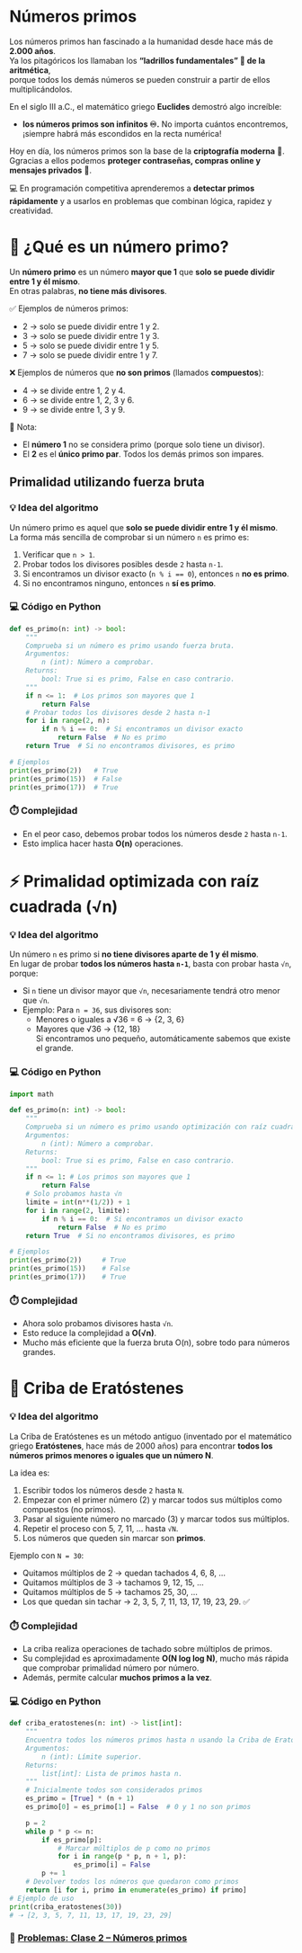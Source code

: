 # Números primos

Los números primos han fascinado a la humanidad desde hace más de **2.000 años**.  
Ya los pitagóricos los llamaban los **“ladrillos fundamentales” 🧱 de la aritmética**,  
porque todos los demás números se pueden construir a partir de ellos multiplicándolos.  

En el siglo III a.C., el matemático griego **Euclides** demostró algo increíble:  
- **los números primos son infinitos ♾️.**  No importa cuántos encontremos, ¡siempre habrá más escondidos en la recta numérica!  

Hoy en día, los números primos son la base de la **criptografía moderna** 🔐. Ggracias a ellos podemos **proteger contraseñas, compras online y mensajes privados** 📲.  

💻 En programación competitiva aprenderemos a **detectar primos rápidamente** y a usarlos en problemas que combinan lógica, rapidez y creatividad.

# 🔎 ¿Qué es un número primo?  

Un **número primo** es un número **mayor que 1** que **solo se puede dividir entre 1 y él mismo**.  
En otras palabras, **no tiene más divisores**.  

✅ Ejemplos de números primos:  
- 2 → solo se puede dividir entre 1 y 2.  
- 3 → solo se puede dividir entre 1 y 3.  
- 5 → solo se puede dividir entre 1 y 5.  
- 7 → solo se puede dividir entre 1 y 7.  

❌ Ejemplos de números que **no son primos** (llamados **compuestos**):  
- 4 → se divide entre 1, 2 y 4.  
- 6 → se divide entre 1, 2, 3 y 6.  
- 9 → se divide entre 1, 3 y 9.  

📌 Nota:  
- El **número 1** no se considera primo (porque solo tiene un divisor).  
- El **2** es el **único primo par**. Todos los demás primos son impares.  

## Primalidad utilizando fuerza bruta

### 💡 Idea del algoritmo
Un número primo es aquel que **solo se puede dividir entre 1 y él mismo**.  
La forma más sencilla de comprobar si un número `n` es primo es:  
1. Verificar que `n > 1`.  
2. Probar todos los divisores posibles desde `2` hasta `n-1`.  
3. Si encontramos un divisor exacto (`n % i == 0`), entonces `n` **no es primo**.  
4. Si no encontramos ninguno, entonces `n` **sí es primo**.  

### 💻 Código en Python
```python
def es_primo(n: int) -> bool:
    """
    Comprueba si un número es primo usando fuerza bruta.
    Argumentos:
        n (int): Número a comprobar.
    Returns:
        bool: True si es primo, False en caso contrario.
    """
    if n <= 1:  # Los primos son mayores que 1
        return False
    # Probar todos los divisores desde 2 hasta n-1
    for i in range(2, n):
        if n % i == 0:  # Si encontramos un divisor exacto
            return False  # No es primo
    return True  # Si no encontramos divisores, es primo

# Ejemplos
print(es_primo(2))   # True
print(es_primo(15))  # False
print(es_primo(17))  # True
```

### ⏱️ Complejidad
- En el peor caso, debemos probar todos los números desde `2` hasta `n-1`.  
- Esto implica hacer hasta **O(n)** operaciones.  

# ⚡ Primalidad optimizada con raíz cuadrada (√n)

### 💡 Idea del algoritmo
Un número `n` es primo si **no tiene divisores aparte de 1 y él mismo**.  
En lugar de probar **todos los números hasta `n-1`**, basta con probar hasta `√n`, porque:  

- Si `n` tiene un divisor mayor que `√n`, necesariamente tendrá otro menor que `√n`.  
- Ejemplo: Para `n = 36`, sus divisores son:  
  - Menores o iguales a √36 = 6 → {2, 3, 6}  
  - Mayores que √36 → {12, 18}  
  Si encontramos uno pequeño, automáticamente sabemos que existe el grande.

### 💻 Código en Python
```python
import math

def es_primo(n: int) -> bool:
    """
    Comprueba si un número es primo usando optimización con raíz cuadrada.
    Argumentos:
        n (int): Número a comprobar.
    Returns:
        bool: True si es primo, False en caso contrario.
    """
    if n <= 1: # Los primos son mayores que 1
        return False
    # Solo probamos hasta √n
    limite = int(n**(1/2)) + 1
    for i in range(2, limite):
        if n % i == 0:  # Si encontramos un divisor exacto
            return False  # No es primo
    return True  # Si no encontramos divisores, es primo

# Ejemplos
print(es_primo(2))     # True
print(es_primo(15))    # False
print(es_primo(17))    # True
```

### ⏱️ Complejidad
- Ahora solo probamos divisores hasta `√n`.  
- Esto reduce la complejidad a **O(√n)**.  
- Mucho más eficiente que la fuerza bruta O(n), sobre todo para números grandes.  


# 🧮 Criba de Eratóstenes

### 💡 Idea del algoritmo
La Criba de Eratóstenes es un método antiguo (inventado por el matemático griego **Eratóstenes**, hace más de 2000 años) para encontrar **todos los números primos menores o iguales que un número N**.  

La idea es:  
1. Escribir todos los números desde `2` hasta `N`.  
2. Empezar con el primer número (2) y marcar todos sus múltiplos como compuestos (no primos).  
3. Pasar al siguiente número no marcado (3) y marcar todos sus múltiplos.  
4. Repetir el proceso con 5, 7, 11, … hasta `√N`.  
5. Los números que queden sin marcar son **primos**.  

Ejemplo con `N = 30`:  
- Quitamos múltiplos de 2 → quedan tachados 4, 6, 8, …  
- Quitamos múltiplos de 3 → tachamos 9, 12, 15, …  
- Quitamos múltiplos de 5 → tachamos 25, 30, …  
- Los que quedan sin tachar → 2, 3, 5, 7, 11, 13, 17, 19, 23, 29. ✅  

### ⏱️ Complejidad
- La criba realiza operaciones de tachado sobre múltiplos de primos.  
- Su complejidad es aproximadamente **O(N log log N)**, mucho más rápida que comprobar primalidad número por número.  
- Además, permite calcular **muchos primos a la vez**.  

### 💻 Código en Python
```python
def criba_eratostenes(n: int) -> list[int]:
    """
    Encuentra todos los números primos hasta n usando la Criba de Eratóstenes.
    Argumentos:
        n (int): Límite superior.
    Returns:
        list[int]: Lista de primos hasta n.
    """
    # Inicialmente todos son considerados primos
    es_primo = [True] * (n + 1)
    es_primo[0] = es_primo[1] = False  # 0 y 1 no son primos

    p = 2
    while p * p <= n:
        if es_primo[p]:
            # Marcar múltiplos de p como no primos
            for i in range(p * p, n + 1, p):
                es_primo[i] = False
        p += 1
    # Devolver todos los números que quedaron como primos
    return [i for i, primo in enumerate(es_primo) if primo]
# Ejemplo de uso
print(criba_eratostenes(30))
# ➝ [2, 3, 5, 7, 11, 13, 17, 19, 23, 29]
```

### 📝 [Problemas: Clase 2 – Números primos]()